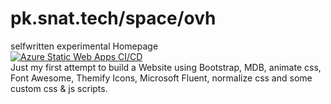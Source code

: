 # pk.snat.tech/space/ovh
selfwritten experimental Homepage\
[![Azure Static Web Apps CI/CD](https://github.com/pkostelnik/www/actions/workflows/azure-static-web-apps-gentle-pond-007985710.yml/badge.svg)](https://github.com/pkostelnik/www/actions/workflows/azure-static-web-apps-gentle-pond-007985710.yml)\
Just my first attempt to build a Website using Bootstrap, MDB, animate css, Font Awesome, Themify Icons, Microsoft Fluent, normalize css and some custom css & js scripts.
